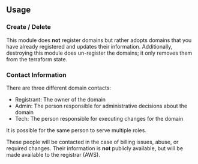 ## Usage

### Create / Delete

This module does **not** register domains but rather adopts domains
that you have already registered and updates their information.
Additionally, destroying this module does un-register the domains;
it only removes them from the terraform state.

### Contact Information

There are three different domain contacts:

- Registrant: The owner of the domain
- Admin: The person responsible for administrative decisions about the domain
- Tech: The person responsible for executing changes for the domain

It is possible for the same person to serve multiple roles.

These people will be contacted in the case of billing issues, abuse, or required
changes. Their information is **not** publicly available, but will be made
available to the registrar (AWS).